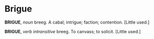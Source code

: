 # Brigue

**BRIGUE**, _noun_ breeg. A cabal; intrigue; faction; contention. \[Little used.\]

**BRIGUE**, _verb intransitive_ breeg. To canvass; to solicit. \[Little used.\]